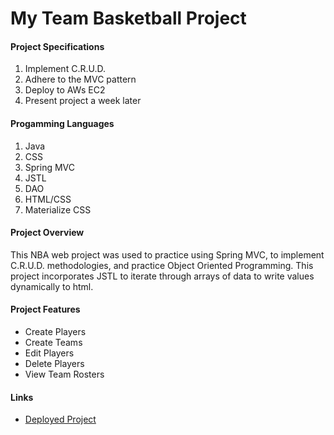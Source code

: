 #
<h1>My Team Basketball Project</h1>

<h4>Project Specifications</h4>
<ol>
<li>Implement C.R.U.D.</li>
<li>Adhere to the MVC pattern</li>
<li>Deploy to AWs EC2</li>
<li>Present project a week later</li>
</ol>

<h4>Progamming Languages</h4>
<ol>
<li>Java</li>
<li>CSS</li>
<li>Spring MVC</li>
<li>JSTL</li>
<li>DAO</li>
<li>HTML/CSS</li>
<li>Materialize CSS</li>
</ol>

<h4>Project Overview</h4>
This NBA web project was used to practice using Spring MVC, to implement C.R.U.D. methodologies, and practice Object Oriented Programming. This project incorporates JSTL to iterate through arrays of data to write values dynamically to html.
<h4>Project Features</h4>
<ul>
<li>Create Players</li>
<li>Create Teams</li>
<li>Edit Players</li>
<li>Delete Players</li>
<li>View Team Rosters</li>
</ul>
<h4>Links</h4>
<ul>
<li><a href="http://nayrdnt.com:8080/MyTeamBasketballRoster/">Deployed Project</a></li>
</ul>
